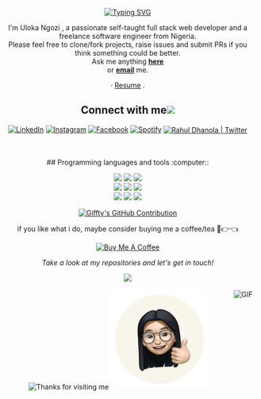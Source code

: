 

<p align="center">
<a href="https://git.io/typing-svg"><img src="https://readme-typing-svg.herokuapp.com?font=Dancing+Script&weight=600&duration=3000&pause=0000&color=30804A&background=15151500&center=true&vCenter=true&multiline=true&width=440&height=60&lines=Welcome+to;Gifftybabe's+Github" alt="Typing SVG" /></a>
</p>

<div align="center">

 I'm Uloka Ngozi , a passionate self-taught full stack web developer and a freelance software engineer from Nigeria.<br> 
 Please feel free to clone/fork projects, raise issues and submit PRs if you think something could be better. <br>
  Ask me anything <a href="https://github.com/Gifftybabe/Gifftybabe/issues/new"><b>here</b></a><br>
    or <a href="mailto:ulokangozi@gmail.com"><b>email</b></a> me.

· <a href="https://drive.google.com/file/d/1cWF-czWEcZXS97p_5xyC3ZqJXmJID2Dt/view?usp=share_link">Resume</a> .
<br>
 
## Connect with me<img src='https://raw.githubusercontent.com/ShahriarShafin/ShahriarShafin/main/Assets/handshake.gif' width="100px"><br>
  <a href="https://www.linkedin.com/in/Gifftybabe" target="_blank"><img src="https://img.shields.io/badge/LinkedIn-%230077B5.svg?&style=flat-square&logo=linkedin&logoColor=white" alt="LinkedIn"></a>
 <a href="https://www.instagram.com/Gifftybabe" target="_blank"><img src="https://img.shields.io/badge/Instagram-%23E4405F.svg?&style=flat-square&logo=instagram&logoColor=white" alt="Instagram"></a>
 <a href="https://www.facebook.com/originalphreak" target="_blank"><img src="https://img.shields.io/badge/Facebook-%231877F2.svg?&style=flat-square&logo=facebook&logoColor=white" alt="Facebook"></a>
 <a href="https://open.spotify.com/user/31hrejgznllsxivvdskuqjqb24qq" target="_blank"><img src="https://img.shields.io/badge/Spotify-%231ED760.svg?&style=flat-square&logo=spotify&logoColor=white" alt="Spotify"></a>
<a href="https://twitter.com/Gifftybabe" target="_blank">
  <img align="center" alt="Rahul Dhanola | Twitter"  src="https://camo.githubusercontent.com/d7cb1dd1cb1934a60f80c33b839975af5ce9e376a967b26e14290801ba30eda4/68747470733a2f2f696d672e736869656c64732e696f2f62616467652f547769747465722d2532333144413146322e7376673f267374796c653d666c61742d737175617265266c6f676f3d74776974746572266c6f676f436f6c6f723d7768697465" />
</a>


<br>
<br>
## Programming languages and tools :computer:: 
  <p>
<code><img width="10%" src="https://www.vectorlogo.zone/logos/javascript/javascript-ar21.svg"></code>
<code><img width="10%" src="https://www.vectorlogo.zone/logos/python/python-ar21.svg"></code>
<code><img width="8%" src="https://www.vectorlogo.zone/logos/github/github-ar21.svg"></code>
<br />
<code><img width="10%" src="https://www.vectorlogo.zone/logos/golang/golang-ar21.svg"></code>
<code><img width="10%" src="https://www.vectorlogo.zone/logos/mysql/mysql-ar21.svg"></code>
<code><img width="10%" src="https://www.vectorlogo.zone/logos/w3_css/w3_css-ar21.svg"></code>
<br />
<code><img width="10%" src="https://www.vectorlogo.zone/logos/pocoo_flask/pocoo_flask-ar21.svg"></code>
<code><img width="10%" src="https://www.vectorlogo.zone/logos/w3_html5/w3_html5-ar21.svg"></code>
<code><img width="10%" src="https://www.vectorlogo.zone/logos/git-scm/git-scm-ar21.svg"></code>
</p>


<p align="center">
  <a href="https://github.com/Gifftybabe">
    <img src="https://github-profile-summary-cards.vercel.app/api/cards/profile-details?username=Gifftybabe&theme=radical" alt="Giffty's GitHub Contribution"/>
  </a>
</p>

if you like what i do, maybe consider buying me a coffee/tea 🥺👉👈

<a href="https://www.buymeacoffee.com/Gifftybabe" target="_blank"><img src="https://cdn.buymeacoffee.com/buttons/v2/default-red.png" alt="Buy Me A Coffee" width="150" ></a>


<p align="center">
 <i>Take a look at my repositories and let's get in touch!</i>
<p  align="center">
<img src="https://visitor-badge.laobi.icu/badge?page_id=Gifftybabe"/>       
</p>

</p>

<img align="right" alt="GIF" height="160px" src="https://media.giphy.com/media/Ah3zHH7hvsSB2/giphy.gif" />

<img height="120" alt="Thanks for visiting me" width="100%" src="https://raw.githubusercontent.com/BrunnerLivio/brunnerlivio/master/images/marquee.svg" /><img width="200" src="https://github.com/Kathryn-Jie/Kathryn-Jie/blob/main/kathryn.png">





